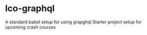 # lco-graphql

A standard babel setup for using grapghql
Starter project setup for upcoming crash courses

